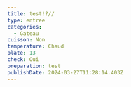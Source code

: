 ```yaml
---
title: test!?//
type: entree
categories:
  - Gateau
cuisson: Non
temperature: Chaud
plate: 13
check: Oui
preparation: test
publishDate: 2024-03-27T11:28:14.403Z
---
```

